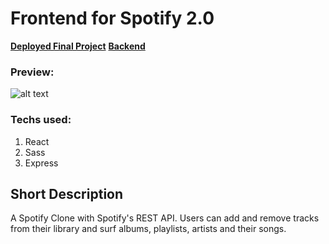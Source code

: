 # Frontend for Spotify 2.0
**[Deployed Final Project](https://spotify2react.onrender.com/)**
**[Backend](https://github.com/nashie1004/Client-Spotify)**
### Preview: 
![alt text](https://github.com/nashie1004/Vite-Portfolio/blob/main/src/Assets/proj3GIF.gif?raw=true "chatApp")

### Techs used:
1. React
2. Sass
3. Express

## Short Description
A Spotify Clone with Spotify's REST API. Users can add and remove tracks from their library and surf albums, playlists, artists and their songs.